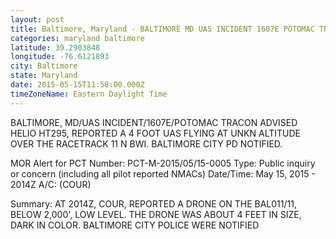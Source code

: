 ```yaml
---
layout: post
title: Baltimore, Maryland - BALTIMORE MD UAS INCIDENT 1607E POTOMAC TRACON ADVISED HELIO HT295 REPORTED A 4 FOOT UAS
categories: maryland baltimore
latitude: 39.2903848
longitude: -76.6121893
city: Baltimore
state: Maryland
date: 2015-05-15T11:58:00.000Z
timeZoneName: Eastern Daylight Time
---
```


BALTIMORE, MD/UAS INCIDENT/1607E/POTOMAC TRACON ADVISED HELIO HT295, REPORTED A 4 FOOT UAS FLYING AT UNKN ALTITUDE OVER THE RACETRACK 11 N BWI. BALTIMORE CITY PD NOTIFIED.


MOR Alert for PCT
Number: PCT-M-2015/05/15-0005
Type: Public inquiry or concern (including all pilot reported NMACs)
Date/Time: May 15, 2015 - 2014Z
A/C: (COUR)

Summary: AT 2014Z, COUR, REPORTED A DRONE ON THE BAL011/11, BELOW 2,000', LOW LEVEL. THE DRONE WAS ABOUT 4 FEET IN SIZE, DARK IN COLOR. BALTIMORE CITY POLICE WERE NOTIFIED



